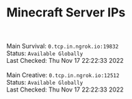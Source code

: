 
# Minecraft Server IPs

</br></br>Main Survival: `0.tcp.in.ngrok.io:19832` </br> Status: `Available Globally` </br> Last Checked: Thu Nov 17 22:22:33 2022
</br></br>Main Creative: `0.tcp.in.ngrok.io:12512` </br> Status: `Available Globally` </br> Last Checked: Thu Nov 17 22:22:33 2022
